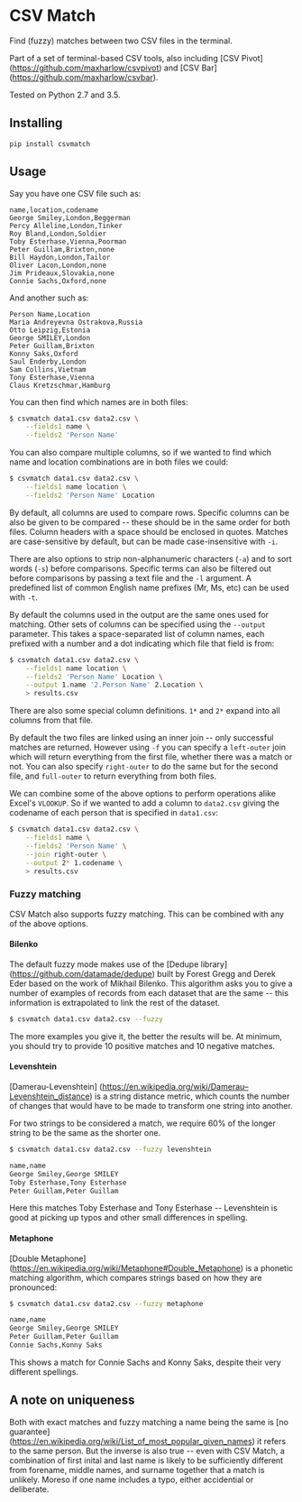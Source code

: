 CSV Match
=========

Find (fuzzy) matches between two CSV files in the terminal.

Part of a set of terminal-based CSV tools, also including [CSV Pivot] (https://github.com/maxharlow/csvpivot) and [CSV Bar] (https://github.com/maxharlow/csvbar).

Tested on Python 2.7 and 3.5.


Installing
----------

    pip install csvmatch


Usage
-----

Say you have one CSV file such as:

```
name,location,codename
George Smiley,London,Beggerman
Percy Alleline,London,Tinker
Roy Bland,London,Soldier
Toby Esterhase,Vienna,Poorman
Peter Guillam,Brixton,none
Bill Haydon,London,Tailor
Oliver Lacon,London,none
Jim Prideaux,Slovakia,none
Connie Sachs,Oxford,none
```

And another such as:

```
Person Name,Location
Maria Andreyevna Ostrakova,Russia
Otto Leipzig,Estonia
George SMILEY,London
Peter Guillam,Brixton
Konny Saks,Oxford
Saul Enderby,London
Sam Collins,Vietnam
Tony Esterhase,Vienna
Claus Kretzschmar,Hamburg
```

You can then find which names are in both files:

```bash
$ csvmatch data1.csv data2.csv \
    --fields1 name \
    --fields2 'Person Name'
```

You can also compare multiple columns, so if we wanted to find which name and location combinations are in both files we could:

```bash
$ csvmatch data1.csv data2.csv \
    --fields1 name location \
    --fields2 'Person Name' Location
```

By default, all columns are used to compare rows. Specific columns can be also be given to be compared -- these should be in the same order for both files. Column headers with a space should be enclosed in quotes. Matches are case-sensitive by default, but can be made case-insensitive with `-i`.

There are also options to strip non-alphanumeric characters (`-a`) and to sort words (`-s`) before comparisons. Specific terms can also be filtered out before comparisons by passing a text file and the `-l` argument. A predefined list of common English name prefixes (Mr, Ms, etc) can be used with `-t`.

By default the columns used in the output are the same ones used for matching. Other sets of columns can be specified using the `--output` parameter. This takes a space-separated list of column names, each prefixed with a number and a dot indicating which file that field is from:

```bash
$ csvmatch data1.csv data2.csv \
    --fields1 name location \
    --fields2 'Person Name' Location \
    --output 1.name '2.Person Name' 2.Location \
    > results.csv
```

There are also some special column definitions. `1*` and `2*` expand into all columns from that file.

By default the two files are linked using an inner join -- only successful matches are returned. However using `-f` you can specify a `left-outer` join which will return everything from the first file, whether there was a match or not. You can also specify `right-outer` to do the same but for the second file, and `full-outer` to return everything from both files.

We can combine some of the above options to perform operations alike Excel's `VLOOKUP`. So if we wanted to add a column to `data2.csv` giving the codename of each person that is specified in `data1.csv`:

```bash
$ csvmatch data1.csv data2.csv \
    --fields1 name \
    --fields2 'Person Name' \
    --join right-outer \
    --output 2* 1.codename \
    > results.csv
```

### Fuzzy matching

CSV Match also supports fuzzy matching. This can be combined with any of the above options.

#### Bilenko

The default fuzzy mode makes use of the [Dedupe library] (https://github.com/datamade/dedupe) built by Forest Gregg and Derek Eder based on the work of Mikhail Bilenko. This algorithm asks you to give a number of examples of records from each dataset that are the same -- this information is extrapolated to link the rest of the dataset.

```bash
$ csvmatch data1.csv data2.csv --fuzzy
```

The more examples you give it, the better the results will be. At minimum, you should try to provide 10 positive matches and 10 negative matches.

#### Levenshtein

[Damerau-Levenshtein] (https://en.wikipedia.org/wiki/Damerau–Levenshtein_distance) is a string distance metric, which counts the number of changes that would have to be made to transform one string into another.

For two strings to be considered a match, we require 60% of the longer string to be the same as the shorter one.

```bash
$ csvmatch data1.csv data2.csv --fuzzy levenshtein

name,name
George Smiley,George SMILEY
Toby Esterhase,Tony Esterhase
Peter Guillam,Peter Guillam
```

Here this matches Toby Esterhase and Tony Esterhase -- Levenshtein is good at picking up typos and other small differences in spelling.

#### Metaphone

[Double Metaphone] (https://en.wikipedia.org/wiki/Metaphone#Double_Metaphone) is a phonetic matching algorithm, which compares strings based on how they are pronounced:

```bash
$ csvmatch data1.csv data2.csv --fuzzy metaphone

name,name
George Smiley,George SMILEY
Peter Guillam,Peter Guillam
Connie Sachs,Konny Saks
```

This shows a match for Connie Sachs and Konny Saks, despite their very different spellings.


A note on uniqueness
--------------------

Both with exact matches and fuzzy matching a name being the same is [no guarantee] (https://en.wikipedia.org/wiki/List_of_most_popular_given_names) it refers to the same person. But the inverse is also true -- even with CSV Match, a combination of first inital and last name is likely to be sufficiently different from forename, middle names, and surname together that a match is unlikely. Moreso if one name includes a typo, either accidential or deliberate.
